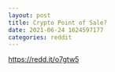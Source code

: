 ```yaml
--- 
layout: post 
title: Crypto Point of Sale? 
date: 2021-06-24 1624597177 
categories: reddit 
--- 
```

https://redd.it/o7gtw5